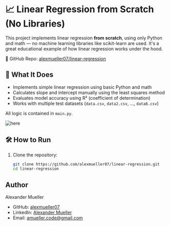 # 📈 Linear Regression from Scratch (No Libraries)

This project implements linear regression **from scratch**, using only Python and math — no machine learning libraries like scikit-learn are used. It's a great educational example of how linear regression works under the hood.

🔗 GitHub Repo: [alexmueller07/linear-regression](https://github.com/alexmueller07/linear-regression)

## 🧠 What It Does

- Implements simple linear regression using basic Python and math
- Calculates slope and intercept manually using the least squares method
- Evaluates model accuracy using R² (coefficient of determination)
- Works with multiple test datasets (`data.csv`, `data2.csv`, ..., `data8.csv`)

All logic is contained in `main.py`.

![here](https://github.com/user-attachments/assets/97ed04c9-f6b5-4052-9152-8b3bfdcd1477)

## 🛠 How to Run

1. Clone the repository:
   ```bash
   git clone https://github.com/alexmueller07/linear-regression.git
   cd linear-regression

## Author

Alexander Mueller

- GitHub: [alexmueller07](https://github.com/alexmueller07)
- LinkedIn: [Alexander Mueller](https://www.linkedin.com/in/alexander-mueller-021658307/)
- Email: amueller.code@gmail.com
